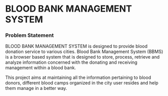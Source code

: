 <h1>BLOOD BANK MANAGEMENT SYSTEM</h1>
<h3>Problem Statement</h3>
<p>BLOOD BANK MANAGEMENT SYSTEM is designed to provide blood donation service to various cities. Blood Bank Management System (BBMS) is a browser based system that is designed to store, process, retrieve and analyze information concerned with the donating and receiving management within a blood bank.</p> 
<p>This project aims at maintaining all the information pertaining to blood donors, different blood camps organized in the city user resides and help them manage in a better way.</p>
